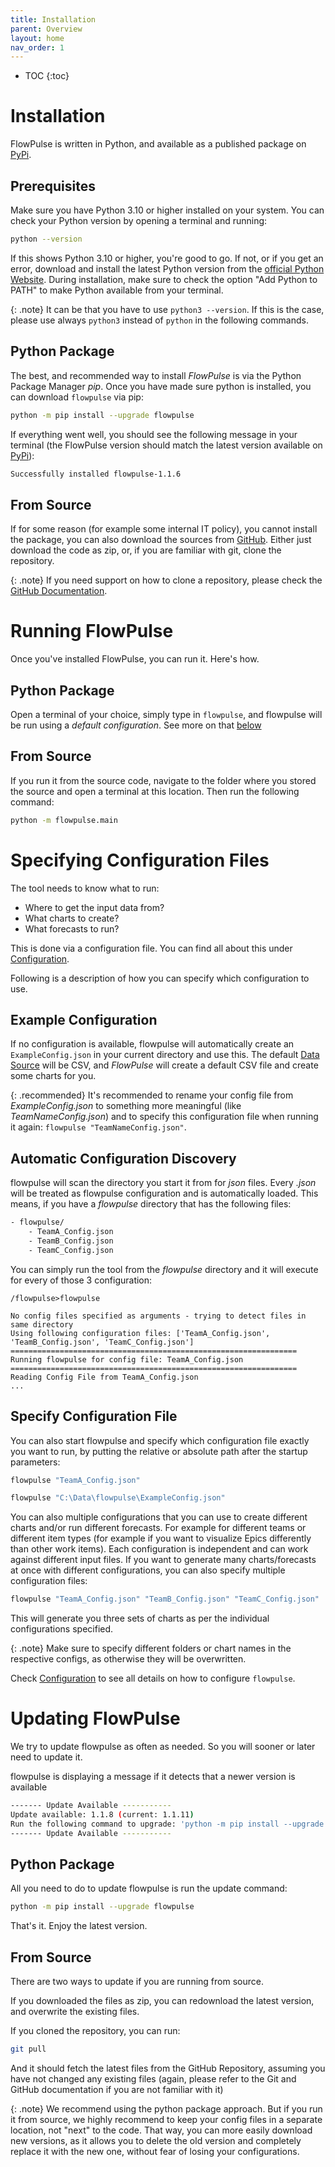 ```yaml
---
title: Installation
parent: Overview
layout: home
nav_order: 1
---
```


- TOC
{:toc}

# Installation
FlowPulse is written in Python, and available as a published package on [PyPi](https://pypi.org/).

## Prerequisites
Make sure you have Python 3.10 or higher installed on your system. You can check your Python version by opening a terminal and running:

```bash
python --version
```

If this shows Python 3.10 or higher, you're good to go. If not, or if you get an error, download and install the latest Python version from the [official Python Website](https://www.python.org/downloads/). During installation, make sure to check the option "Add Python to PATH" to make Python available from your terminal.

{: .note}
It can be that you have to use `python3 --version`. If this is the case, please use always `python3` instead of `python` in the following commands.

## Python Package
The best, and recommended way to install *FlowPulse* is via the Python Package Manager *pip*. Once you have made sure python is installed, you can download `flowpulse` via pip:
```bash
python -m pip install --upgrade flowpulse
```

If everything went well, you should see the following message in your terminal (the FlowPulse version should match the latest version available on [PyPi](https://pypi.org/project/flowpulse/)):
```bash
Successfully installed flowpulse-1.1.6
```

## From Source
If for some reason (for example some internal IT policy), you cannot install the package, you can also download the sources from [GitHub](https://github.com/letpeoplework/flowpulse).
Either just download the code as zip, or, if you are familiar with git, clone the repository.

{: .note}
If you need support on how to clone a repository, please check the [GitHub Documentation](https://docs.github.com/en/repositories/creating-and-managing-repositories/cloning-a-repository).

# Running FlowPulse
Once you've installed FlowPulse, you can run it. Here's how.

## Python Package
Open a terminal of your choice, simply type in `flowpulse`, and flowpulse will be run using a *default configuration*. See more on that [below](#specifying-configuration-files)

## From Source
If you run it from the source code, navigate to the folder where you stored the source and open a terminal at this location. Then run the following command:

```bash
python -m flowpulse.main
```

# Specifying Configuration Files
The tool needs to know what to run:
- Where to get the input data from?
- What charts to create?
- What forecasts to run?

This is done via a configuration file. You can find all about this under [Configuration](../configuration/configuration.html).

Following is a description of how you can specify which configuration to use.

## Example Configuration
If no configuration is available, flowpulse will automatically create an `ExampleConfig.json` in your current directory and use this. The default [Data Source](../concepts/concepts.html) will be CSV, and *FlowPulse* will create a default CSV file and create some charts for you.

{: .recommended}
It's recommended to rename your config file from *ExampleConfig.json* to something more meaningful (like *TeamNameConfig.json*) and to specify this configuration file when running it again: `flowpulse "TeamNameConfig.json"`.

## Automatic Configuration Discovery
flowpulse will scan the directory you start it from for *json* files. Every *.json* will be treated as flowpulse configuration and is automatically loaded. This means, if you have a *flowpulse* directory that has the following files:

```bash
- flowpulse/
    - TeamA_Config.json
    - TeamB_Config.json
    - TeamC_Config.json
```

You can simply run the tool from the *flowpulse* directory and it will execute for every of those 3 configuration:

    /flowpulse>flowpulse

    No config files specified as arguments - trying to detect files in same directory
    Using following configuration files: ['TeamA_Config.json', 'TeamB_Config.json', 'TeamC_Config.json']
    ================================================================
    Running flowpulse for config file: TeamA_Config.json
    ================================================================
    Reading Config File from TeamA_Config.json
    ...

## Specify Configuration File
You can also start flowpulse and specify which configuration file exactly you want to run, by putting the relative or absolute path after the startup parameters:

```bash
flowpulse "TeamA_Config.json"

flowpulse "C:\Data\flowpulse\ExampleConfig.json"
```

You can also multiple configurations that you can use to create different charts and/or run different forecasts. For example for different teams or different item types (for example if you want to visualize Epics differently than other work items).
Each configuration is independent and can work against different input files. If you want to generate many charts/forecasts at once with different configurations, you can also specify multiple configuration files:  
```bash
flowpulse "TeamA_Config.json" "TeamB_Config.json" "TeamC_Config.json"
```

This will generate you three sets of charts as per the individual configurations specified.

{: .note}
Make sure to specify different folders or chart names in the respective configs, as otherwise they will be overwritten.

Check [Configuration](../configuration/configuration.html) to see all details on how to configure  `flowpulse`.

# Updating FlowPulse
We try to update flowpulse as often as needed. So you will sooner or later need to update it.

flowpulse is displaying a message if it detects that a newer version is available
```bash
------- Update Available -----------
Update available: 1.1.8 (current: 1.1.11)
Run the following command to upgrade: 'python -m pip install --upgrade flowpulse'
------- Update Available -----------
```

## Python Package
All you need to do to update flowpulse is run the update command:
```bash
python -m pip install --upgrade flowpulse
```

That's it. Enjoy the latest version.

## From Source
There are two ways to update if you are running from source.

If you downloaded the files as zip, you can redownload the latest version, and overwrite the existing files.

If you cloned the repository, you can run:
```bash
git pull
```
And it should fetch the latest files from the GitHub Repository, assuming you have not changed any existing files (again, please refer to the Git and GitHub documentation if you are not familiar with it)

{: .note}
We recommend using the python package approach. But if you run it from source, we highly recommend to keep your config files in a separate location, not "next" to the code. That way, you can more easily download new versions, as it allows you to delete the old version and completely replace it with the new one, without fear of losing your configurations.